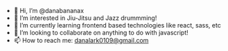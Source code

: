 - 👋 Hi, I’m @danabananax
- 👀 I’m interested in Jiu-Jitsu and Jazz drummming!
- 🌱 I’m currently learning frontend based technologies like react, sass, etc
- 💞️ I’m looking to collaborate on anything to do with javascript!
- 📫 How to reach me:  danalark0109@gmail.com

<!---
danabananax/danabananax is a ✨ special ✨ repository because its `README.md` (this file) appears on your GitHub profile.
You can click the Preview link to take a look at your changes.
--->
